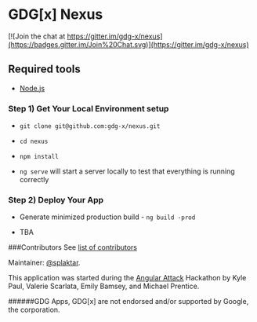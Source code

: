 GDG[x] Nexus
===

[![Join the chat at https://gitter.im/gdg-x/nexus](https://badges.gitter.im/Join%20Chat.svg)](https://gitter.im/gdg-x/nexus)

## Required tools
* [Node.js](https://nodejs.org/download/)

### Step 1) Get Your Local Environment setup

* `git clone git@github.com:gdg-x/nexus.git`

* `cd nexus`

* `npm install`

* `ng serve` will start a server locally to test that everything is running correctly


### Step 2) Deploy Your App

* Generate minimized production build - `ng build -prod`

* TBA

###Contributors
See [list of contributors](https://github.com/gdg-x/nexus/graphs/contributors)

Maintainer: [@splaktar](https://github.com/splaktar).

This application was started during the [Angular Attack](https://www.angularattack.com/) Hackathon by
 Kyle Paul, Valerie Scarlata, Emily Bamsey, and Michael Prentice.

######GDG Apps, GDG[x] are not endorsed and/or supported by Google, the corporation.
